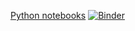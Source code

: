 [Python notebooks](http://nbviewer.ipython.org/github/fdiblen/notebooks/tree/master/python/)
[![Binder](http://mybinder.org/badge.svg)](http://mybinder.org:/repo/fdiblen/notebooks/python)
